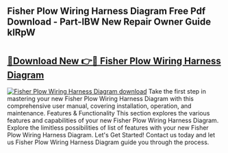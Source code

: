 ## Fisher Plow Wiring Harness Diagram Free Pdf Download - Part-lBW New Repair Owner Guide kIRpW

# <h2><a href="http://dfme8bv.blite.top/?on=Fisher+Plow+Wiring+Harness+Diagram">🔗Download New 👉🔴 Fisher Plow Wiring Harness Diagram</a></h2>

[![Fisher Plow Wiring Harness Diagram download](https://i.imgur.com/lujVjoI.png)](http://dfme8bv.blite.top/?on=Fisher+Plow+Wiring+Harness+Diagram)
Take the first step in mastering your new Fisher Plow Wiring Harness Diagram with this comprehensive user manual, covering installation, operation, and maintenance. Features & Functionality This section explores the various features and capabilities of your new Fisher Plow Wiring Harness Diagram. Explore the limitless possibilities of list of features with your new Fisher Plow Wiring Harness Diagram. Let's Get Started! Contact us today and let us Fisher Plow Wiring Harness Diagram guide you through the process.
